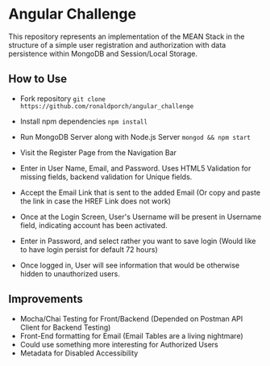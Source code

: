 # Angular Challenge

This repository represents an implementation of the MEAN Stack in the structure of a simple user registration and authorization with data persistence within MongoDB and Session/Local Storage.

## How to Use

* Fork repository ```git clone https://github.com/ronaldporch/angular_challenge```
* Install npm dependencies ```npm install```
* Run MongoDB Server along with Node.js Server ```mongod && npm start```

* Visit the Register Page from the Navigation Bar
* Enter in User Name, Email, and Password. Uses HTML5 Validation for missing fields, backend validation for Unique fields.
* Accept the Email Link that is sent to the added Email (Or copy and paste the link in case the HREF Link does not work)
* Once at the Login Screen, User's Username will be present in Username field, indicating account has been activated.
* Enter in Password, and select rather you want to save login (Would like to have login persist for default 72 hours)
* Once logged in, User will see information that would be otherwise hidden to unauthorized users.

## Improvements

* Mocha/Chai Testing for Front/Backend (Depended on Postman API Client for Backend Testing)
* Front-End formatting for Email (Email Tables are a living nightmare)
* Could use something more interesting for Authorized Users
* Metadata for Disabled Accessibility